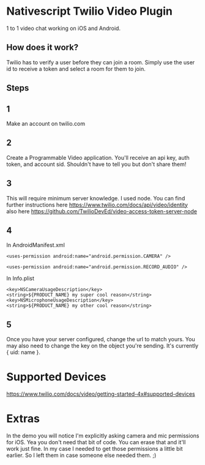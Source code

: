 # Nativescript Twilio Video Plugin

1 to 1 video chat working on iOS and Android.

## How does it work?
Twilio has to verify a user before they can join a room. Simply use the user id to receive a token and select a room for them to join.

## Steps

## 1

Make an account on twilio.com

## 2

Create a Programmable Video application. You'll receive an api key, auth token, and account sid. Shouldn't have to tell you but don't share them!

## 3 
This will require minimum server knowledge. I used node. You can find further instructions here https://www.twilio.com/docs/api/video/identity also here https://github.com/TwilioDevEd/video-access-token-server-node

## 4
In AndroidManifest.xml
```
<uses-permission android:name="android.permission.CAMERA" />

<uses-permission android:name="android.permission.RECORD_AUDIO" />	
```
In Info.plist
```
<key>NSCameraUsageDescription</key>
<string>${PRODUCT_NAME} my super cool reason</string>
<key>NSMicrophoneUsageDescription</key>
<string>${PRODUCT_NAME} my other cool reason</string>
```
## 5
Once you have your server configured, change the url to match yours. You may also need to change the key on the object you're sending. It's currently { uid: name }.

# Supported Devices
https://www.twilio.com/docs/video/getting-started-4x#supported-devices

# Extras
In the demo you will notice  I'm explicitly asking camera and mic permissions for iOS. Yea you don't need that bit of code. You can erase that and it'll work just fine. In my case I needed to get those permissions a little bit earlier. So I left them in case someone else needed them. ;)